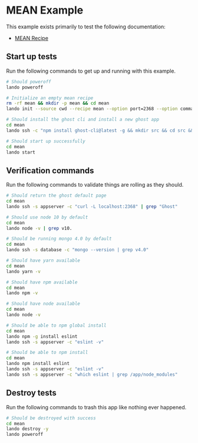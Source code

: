 MEAN Example
============

This example exists primarily to test the following documentation:

* [MEAN Recipe](https://docs.devwithlando.io/tutorials/mean.html)

Start up tests
--------------

Run the following commands to get up and running with this example.

```bash
# Should poweroff
lando poweroff

# Initialize an empty mean recipe
rm -rf mean && mkdir -p mean && cd mean
lando init --source cwd --recipe mean --option port=2368 --option command="/var/www/.npm-global/bin/ghost run -d /app/src -D" --name lando-mean

# Should install the ghost cli and install a new ghost app
cd mean
lando ssh -c "npm install ghost-cli@latest -g && mkdir src && cd src && ghost install local --ip 0.0.0.0 && ghost stop"

# Should start up successfully
cd mean
lando start
```

Verification commands
---------------------

Run the following commands to validate things are rolling as they should.

```bash
# Should return the ghost default page
cd mean
lando ssh -s appserver -c "curl -L localhost:2368" | grep "Ghost"

# Should use node 10 by default
cd mean
lando node -v | grep v10.

# Should be running mongo 4.0 by default
cd mean
lando ssh -s database -c "mongo --version | grep v4.0"

# Should have yarn available
cd mean
lando yarn -v

# Should have npm available
cd mean
lando npm -v

# Should have node available
cd mean
lando node -v

# Should be able to npm global install
cd mean
lando npm -g install eslint
lando ssh -s appserver -c "eslint -v"

# Should be able to npm install
cd mean
lando npm install eslint
lando ssh -s appserver -c "eslint -v"
lando ssh -s appserver -c "which eslint | grep /app/node_modules"
```

Destroy tests
-------------

Run the following commands to trash this app like nothing ever happened.

```bash
# Should be destroyed with success
cd mean
lando destroy -y
lando poweroff
```
